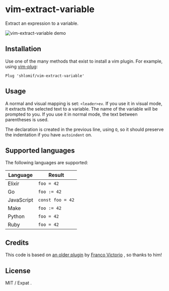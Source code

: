 # vim-extract-variable

Extract an expression to a variable.

![vim-extract-variable demo](https://i.imgur.com/cHbl0xk.gif)

## Installation

Use one of the many methods that exist to install a vim plugin. For example,
using [vim-plug](https://github.com/junegunn/vim-plug):

```
Plug 'shlomif/vim-extract-variable'
```

## Usage

A normal and visual mapping is set: `<leader>ev`. If you use it in visual mode, it extracts the selected text to a variable. The name of the variable will be prompted to you. If you use it in normal mode, the text between parentheses is used.

The declaration is created in the previous line, using `O`, so it should preserve the indentation if you have `autoindent` on.

## Supported languages

The following languages are supported:

| Language              | Result                   |
| ----------------------| ------------------------ |
| Elixir                | `foo = 42`               |
| Go                    | `foo := 42`              |
| JavaScript            | `const foo = 42`         |
| Make                  | `foo := 42`              |
| Python                | `foo = 42`               |
| Ruby                  | `foo = 42`               |

## Credits

This code is based on
[an older plugin](https://github.com/fvictorio/vim-extract-variable) by
[Franco Victorio](https://github.com/fvictorio) , so thanks to him!

## License

MIT / Expat .
